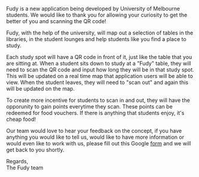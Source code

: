 <!-- Global site tag (gtag.js) - Google Analytics -->
<script async src="https://www.googletagmanager.com/gtag/js?id=UA-124560072-1"></script>
<script>
  window.dataLayer = window.dataLayer || [];
  function gtag(){dataLayer.push(arguments);}
  gtag('js', new Date());

  gtag('config', 'UA-124560072-1');
</script>

<body>
<p> Fudy is a new application being developed by University of Melbourne students. We would like to thank you for allowing your curiosity to get the better of you and scanning the QR code!
  <br />
<p> Fudy, with the help of the university, will map out a selection of tables in the libraries, in the student lounges and help students like you find a place to study.
  <br />
<p> Each study spot will have a QR code in front of it, just like the table that you are sitting at. When a student sits down to study at a "Fudy" table, they will need to scan the QR code and input how long they will be in that study spot. This will be updated on a real time map that application users will be able to view. When the student leaves, they will need to "scan out" and again this will be updated on the map.
  <br />
<p> To create more incentive for students to scan in and out, they will have the opporunity to gain points everytime they scan. These points can be redeemed for food vouchers. If there is anything that students enjoy, it's cheap food!
  <br />
<p> Our team would love to hear your feedback on the concept, if you have anything you would like to tell us, would like to have more information or would even like to work with us, please fill out this Google <a href="https://docs.google.com/forms/d/e/1FAIpQLSevrbuux86zDOM5tgVasoI7oqa2XSmrMYuPUnepvgnHAVvQuw/viewform?usp=sf_link "> form</a> and we will get back to you shortly.
  <br />
<p>Regards,
   <br />
  The Fudy team

<body>
